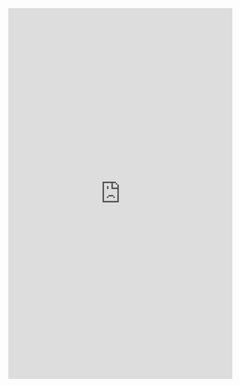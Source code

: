 <iframe src="https://cgettings.github.io/testing-plotly.html" style="border:none; background:none" height="750" width="90%"> 
</iframe>